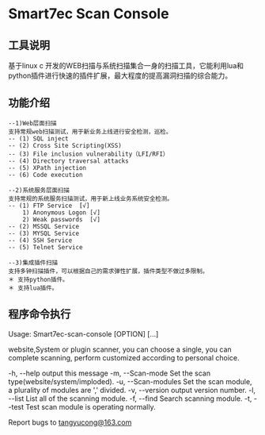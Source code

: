 # Smart7ec Scan Console

## 工具说明

基于linux c 开发的WEB扫描与系统扫描集合一身的扫描工具，它能利用lua和python插件进行快速的插件扩展，最大程度的提高漏洞扫描的综合能力。

## 功能介绍

    --1)Web层面扫描
	支持常规web扫描测试，用于新业务上线进行安全检测，巡检。
	-- (1) SQL inject
	-- (2) Cross Site Scripting(XSS)
	-- (3) File inclusion vulnerability（LFI/RFI）
	-- (4) Directory traversal attacks
	-- (5) XPath injection
	-- (6) Code execution

    --2)系统服务层面扫描
	支持常规的系统服务扫描测试，用于新上线业务系统安全检测。
	-- (1) FTP Service  [√]
		1) Anonymous Logon [√]
		2) Weak passwords  [√]
	-- (2) MSSQL Service
	-- (3) MYSQL Service
	-- (4) SSH Service
	-- (5) Telnet Service

    --3)集成插件扫描
	支持多钟扫描插件，可以根据自己的需求弹性扩展，插件类型不做过多限制。
	＊ 支持python插件。
	＊ 支持lua插件。

## 程序命令执行

Usage: Smart7ec-scan-console [OPTION] [...] 

website,System or plugin scanner, you can choose a single, you can complete scanning, perform customized according to personal choice. 

  -h, --help           output this message
  -m, --Scan-mode      Set the scan type(website/system/imploded). 
  -u, --Scan-modules   Set the scan module, a plurality of modules are ',' divided.
  -v, --version        output version number.
  -l, --list           List all of the scanning module.
  -f, --find           Search scanning module.
  -t, --test           Test scan module is operating normally.

Report bugs to <tangyucong@163.com> 
